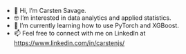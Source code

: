 - 👋 Hi, I’m Carsten Savage.
- 🤓 I’m interested in data analytics and applied statistics. 
- 🌱 I’m currently learning how to use PyTorch and XGBoost.
- 📫 Feel free to connect with me on LinkedIn at https://www.linkedin.com/in/carstenjs/

